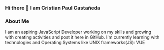 ### Hi there 👋 I am Cristian Paul Castañeda

<!--
**crispaulcastaneda/crispaulcastaneda** is a ✨ _special_ ✨ repository because its `README.md` (this file) appears on your GitHub profile.

Here are some ideas to get you started:

- 🔭 I’m currently working on ...
- 🌱 I’m currently learning ...
- 👯 I’m looking to collaborate on ...
- 🤔 I’m looking for help with ...
- 💬 Ask me about ...
- 📫 How to reach me: ...
- 😄 Pronouns: ...
- ⚡ Fun fact: ...
-->


### About Me
I am an aspiring JavaScript Developer working on my skills and growing with creating activities and post it here in GitHub.
I'm currently learning with technologies and Operating Systems like UNIX 
frameworks(JS): VUE
